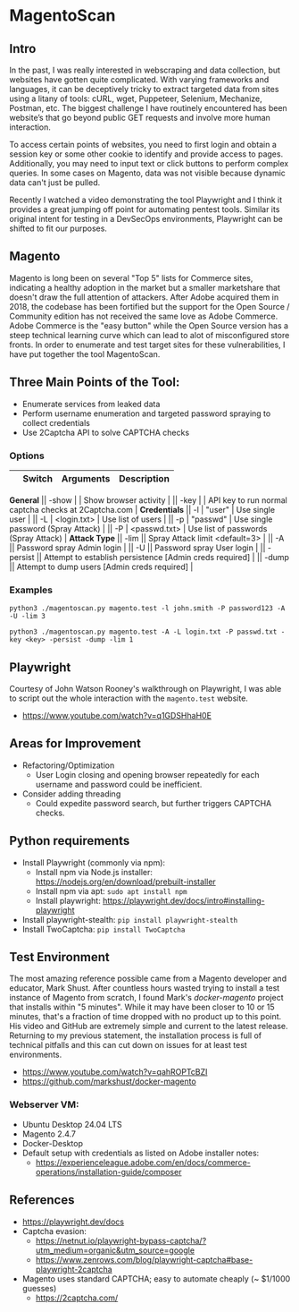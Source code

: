 # MagentoScan

## Intro
In the past, I was really interested in webscraping and data collection, but websites have gotten quite complicated. With varying frameworks and languages, it can be deceptively tricky to extract targeted data from sites using a litany of tools: cURL, wget, Puppeteer, Selenium, Mechanize, Postman, etc. The biggest challenge I have routinely encountered has been website’s that go beyond public GET requests and involve more human interaction. 

To access certain points of websites, you need to first login and obtain a session key or some other cookie to identify and provide access to pages. Additionally, you may need to input text or click buttons to perform complex queries. In some cases on Magento, data was not visible because dynamic data can't just be pulled. 

Recently I watched a video demonstrating the tool Playwright and I think it provides a great jumping off point for automating pentest tools. Similar its original intent for testing in a DevSecOps environments, Playwright can be shifted to fit our purposes.

## Magento
Magento is long been on several "Top 5" lists for Commerce sites, indicating a healthy adoption in the market but a smaller marketshare that doesn't draw the full attention of attackers. After Adobe acquired them in 2018, the codebase has been fortified but the support for the Open Source / Community edition has not received the same love as Adobe Commerce. Adobe Commerce is the "easy button" while the Open Source version has a steep technical learning curve which can lead to alot of misconfigured store fronts. In order to enumerate and test target sites for these vulnerabilities, I have put together the tool MagentoScan.

## Three Main Points of the Tool:
- Enumerate services from leaked data
- Perform username enumeration and targeted password spraying to collect credentials
- Use 2Captcha API to solve CAPTCHA checks

### Options
|| Switch | Arguments |  Description |
|- | ------- | ------ | ----------- |
**General** 
||  \-show  |  | Show browser activity |
||  \-key   |  | API key to run normal captcha checks at 2Captcha.com |
**Credentials**
|| \-l | \"user" | Use single user |
|| \-L | \<login.txt> | Use list of users | 
|| \-p | \"passwd" | Use single password (Spray Attack) |
|| \-P | <passwd.txt> | Use list of passwords (Spray Attack) |
**Attack Type**
|| \-lim  || Spray Attack limit \<default=3> | 
|| \-A || Password spray Admin login |
|| \-U || Password spray User login |
|| \-persist || Attempt to establish persistence [Admin creds required] |
|| \-dump || Attempt to dump users [Admin creds required] |

### Examples 
`python3 ./magentoscan.py magento.test -l john.smith -P password123 -A -U -lim 3`

`python3 ./magentoscan.py magento.test -A -L login.txt -P passwd.txt -key <key> -persist -dump -lim 1`
## Playwright 
Courtesy of John Watson Rooney's walkthrough on Playwright, I was able to script out the whole interaction with the `magento.test` website.
* https://www.youtube.com/watch?v=q1GDSHhaH0E

## Areas for Improvement
- Refactoring/Optimization
  - User Login closing and opening browser repeatedly for each username and password could be inefficient.
- Consider adding threading
  - Could expedite password search, but further triggers CAPTCHA checks.

## Python requirements
* Install Playwright (commonly via npm):
  * Install npm via Node.js installer: https://nodejs.org/en/download/prebuilt-installer
  * Install npm via apt: `sudo apt install npm`
  * Install playwright: https://playwright.dev/docs/intro#installing-playwright 
* Install playwright-stealth: `pip install playwright-stealth`
* Install TwoCaptcha: `pip install TwoCaptcha`

## Test Environment
The most amazing reference possible came from a Magento developer and educator, Mark Shust. After countless hours wasted trying to install a test instance of Magento from scratch, I found Mark's *docker-magento* project that installs within "5 minutes". While it may have been closer to 10 or 15 minutes, that's a fraction of time dropped with no product up to this point. His video and GitHub are extremely simple and current to the latest release. Returning to my previous statement, the installation process is full of technical pitfalls and this can cut down on issues for at least test environments.

* https://www.youtube.com/watch?v=qahROPTcBZI
* https://github.com/markshust/docker-magento

###	Webserver VM:
- Ubuntu Desktop 24.04 LTS
- Magento 2.4.7
- Docker-Desktop
- Default setup with credentials as listed on Adobe installer notes:
   - https://experienceleague.adobe.com/en/docs/commerce-operations/installation-guide/composer



## References
* https://playwright.dev/docs
* Captcha evasion:
   * https://netnut.io/playwright-bypass-captcha/?utm_medium=organic&utm_source=google
   * https://www.zenrows.com/blog/playwright-captcha#base-playwright-2captcha
* Magento uses standard CAPTCHA; easy to automate cheaply (~ $1/1000 guesses)
   * https://2captcha.com/

